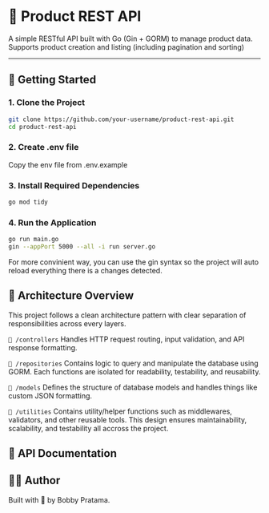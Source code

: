 # 🛒 Product REST API

A simple RESTful API built with Go (Gin + GORM) to manage product data. Supports product creation and listing (including pagination and sorting)

---

## 🚀 Getting Started

### 1. Clone the Project
```bash
git clone https://github.com/your-username/product-rest-api.git
cd product-rest-api
```

### 2. Create .env file
Copy the env file from .env.example

### 3. Install Required Dependencies
```bash
go mod tidy
```

### 4. Run the Application
```bash
go run main.go
gin --appPort 5000 --all -i run server.go
```
For more convinient way, you can use the gin syntax so the project will auto reload everything there is a changes detected.


## 🧱 Architecture Overview
This project follows a clean architecture pattern with clear separation of responsibilities across every layers.

`📂 /controllers`
Handles HTTP request routing, input validation, and API response formatting.

`📂 /repositories`
Contains logic to query and manipulate the database using GORM. Each functions are isolated for readability, testability, and reusability.

`📂 /models`
Defines the structure of database models and handles things like custom JSON formatting.

`📂 /utilities`
Contains utility/helper functions such as middlewares, validators, and other reusable tools. This design ensures maintainability, scalability, and testability all accross the project.

## 🔗 API Documentation

## 👨‍🚀 Author
Built with 🫶 by Bobby Pratama.
